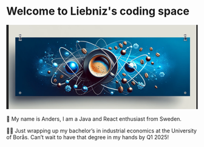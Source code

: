 # Welcome to Liebniz's coding space

![How do you react to some Java coffee in the morning?](/static/coffee-atom-banner.png)

👋 My name is Anders, I am a Java and React enthusiast from Sweden.

👨‍🎓 Just wrapping up my bachelor’s in industrial economics at the University of Borås. Can’t wait to have that degree in my hands by Q1 2025!
